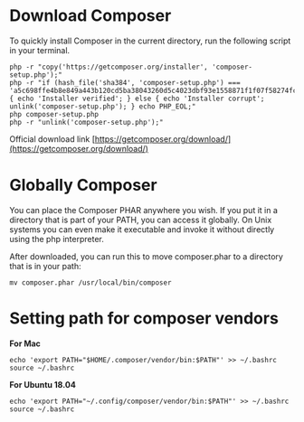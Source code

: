 # Download Composer
To quickly install Composer in the current directory, run the following script in your terminal. 

```shell
php -r "copy('https://getcomposer.org/installer', 'composer-setup.php');"
php -r "if (hash_file('sha384', 'composer-setup.php') === 'a5c698ffe4b8e849a443b120cd5ba38043260d5c4023dbf93e1558871f1f07f58274fc6f4c93bcfd858c6bd0775cd8d1') { echo 'Installer verified'; } else { echo 'Installer corrupt'; unlink('composer-setup.php'); } echo PHP_EOL;"
php composer-setup.php
php -r "unlink('composer-setup.php');"
```

Official download link  [https://getcomposer.org/download/](https://getcomposer.org/download/)

# Globally Composer

You can place the Composer PHAR anywhere you wish. If you put it in a directory that is part of your PATH, you can access it globally. On Unix systems you can even make it executable and invoke it without directly using the php interpreter.

After downloaded, you can run this to move composer.phar to a directory that is in your path:

```shell
mv composer.phar /usr/local/bin/composer
```


# Setting path for composer vendors

**For Mac**
```shell
echo 'export PATH="$HOME/.composer/vendor/bin:$PATH"' >> ~/.bashrc
source ~/.bashrc
```

**For Ubuntu 18.04**

```shell
echo 'export PATH="~/.config/composer/vendor/bin:$PATH"' >> ~/.bashrc
source ~/.bashrc
```
